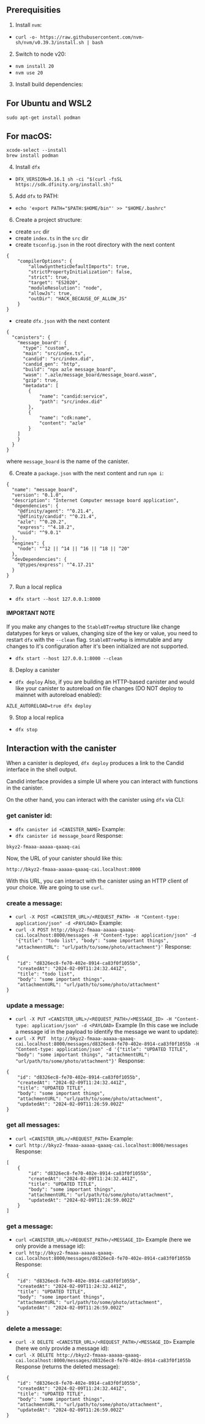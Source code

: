 ## Prerequisities

1. Install `nvm`:
- `curl -o- https://raw.githubusercontent.com/nvm-sh/nvm/v0.39.3/install.sh | bash`

2. Switch to node v20:
- `nvm install 20`
- `nvm use 20`

3. Install build dependencies:
## For Ubuntu and WSL2
```
sudo apt-get install podman
```
## For macOS:
```
xcode-select --install
brew install podman
```

4. Install `dfx`
- `DFX_VERSION=0.16.1 sh -ci "$(curl -fsSL https://sdk.dfinity.org/install.sh)"`

5. Add `dfx` to PATH:
- `echo 'export PATH="$PATH:$HOME/bin"' >> "$HOME/.bashrc"`

6. Create a project structure:
- create `src` dir
- create `index.ts` in the `src` dir
- create `tsconfig.json` in the root directory with the next content
```
{
    "compilerOptions": {
        "allowSyntheticDefaultImports": true,
        "strictPropertyInitialization": false,
        "strict": true,
        "target": "ES2020",
        "moduleResolution": "node",
        "allowJs": true,
        "outDir": "HACK_BECAUSE_OF_ALLOW_JS"
    }
}
```
- create `dfx.json` with the next content
```
{
  "canisters": {
    "message_board": {
      "type": "custom",
      "main": "src/index.ts",
      "candid": "src/index.did",
      "candid_gen": "http",
      "build": "npx azle message_board",
      "wasm": ".azle/message_board/message_board.wasm",
      "gzip": true,
      "metadata": [
        {
            "name": "candid:service",
            "path": "src/index.did"
        },
        {
            "name": "cdk:name",
            "content": "azle"
        }
    ]
    }
  }
}
```
where `message_board` is the name of the canister. 

6. Create a `package.json` with the next content and run `npm i`:
```
{
  "name": "message_board",
  "version": "0.1.0",
  "description": "Internet Computer message board application",
  "dependencies": {
    "@dfinity/agent": "^0.21.4",
    "@dfinity/candid": "^0.21.4",
    "azle": "^0.20.2",
    "express": "^4.18.2",
    "uuid": "^9.0.1"
  },
  "engines": {
    "node": "^12 || ^14 || ^16 || ^18 || ^20"
  },
  "devDependencies": {
    "@types/express": "^4.17.21"
  }
}

```

7. Run a local replica
- `dfx start --host 127.0.0.1:8000`

#### IMPORTANT NOTE 
If you make any changes to the `StableBTreeMap` structure like change datatypes for keys or values, changing size of the key or value, you need to restart `dfx` with the `--clean` flag. `StableBTreeMap` is immutable and any changes to it's configuration after it's been initialized are not supported.
- `dfx start --host 127.0.0.1:8000 --clean`

8. Deploy a canister
- `dfx deploy`
Also, if you are building an HTTP-based canister and would like your canister to autoreload on file changes (DO NOT deploy to mainnet with autoreload enabled):
```
AZLE_AUTORELOAD=true dfx deploy
```

9. Stop a local replica
- `dfx stop`

## Interaction with the canister

When a canister is deployed, `dfx deploy` produces a link to the Candid interface in the shell output.

Candid interface provides a simple UI where you can interact with functions in the canister.

On the other hand, you can interact with the canister using `dfx` via CLI:

### get canister id:
- `dfx canister id <CANISTER_NAME>`
Example:
- `dfx canister id message_board`
Response:
```
bkyz2-fmaaa-aaaaa-qaaaq-cai
```

Now, the URL of your canister should like this:
```
http://bkyz2-fmaaa-aaaaa-qaaaq-cai.localhost:8000
```

With this URL, you can interact with the canister using an HTTP client of your choice. We are going to use `curl`.

### create a message:
- `curl -X POST <CANISTER_URL>/<REQUEST_PATH> -H "Content-type: application/json" -d <PAYLOAD>`
Example: 
- `curl -X POST http://bkyz2-fmaaa-aaaaa-qaaaq-cai.localhost:8000/messages -H "Content-type: application/json" -d '{"title": "todo list", "body": "some important things", "attachmentURL": "url/path/to/some/photo/attachment"}'`
Response:
```
{
    "id": "d8326ec8-fe70-402e-8914-ca83f0f1055b",
    "createdAt": "2024-02-09T11:24:32.441Z",
    "title": "todo list",
    "body": "some important things",
    "attachmentURL": "url/path/to/some/photo/attachment"
}
```

### update a message:
- `curl -X PUT <CANISTER_URL>/<REQUEST_PATH>/<MESSAGE_ID> -H "Content-type: application/json" -d <PAYLOAD>`
Example (In this case we include a message id in the payload to identify the message we want to update): 
- `curl -X PUT  http://bkyz2-fmaaa-aaaaa-qaaaq-cai.localhost:8000/messages/d8326ec8-fe70-402e-8914-ca83f0f1055b -H "Content-type: application/json" -d '{"title": "UPDATED TITLE", "body": "some important things", "attachmentURL": "url/path/to/some/photo/attachment"}'`
Response:
```
{
    "id": "d8326ec8-fe70-402e-8914-ca83f0f1055b",
    "createdAt": "2024-02-09T11:24:32.441Z",
    "title": "UPDATED TITLE",
    "body": "some important things",
    "attachmentURL": "url/path/to/some/photo/attachment",
    "updatedAt": "2024-02-09T11:26:59.002Z"
}
```

### get all messages:
- `curl <CANISTER_URL>/<REQUEST_PATH>`
Example:
- `curl http://bkyz2-fmaaa-aaaaa-qaaaq-cai.localhost:8000/messages`
Response:
```
[
    {
        "id": "d8326ec8-fe70-402e-8914-ca83f0f1055b",
        "createdAt": "2024-02-09T11:24:32.441Z",
        "title": "UPDATED TITLE",
        "body": "some important things",
        "attachmentURL": "url/path/to/some/photo/attachment",
        "updatedAt": "2024-02-09T11:26:59.002Z"
    }
]
```

### get a message:
- `curl <CANISTER_URL>/<REQUEST_PATH>/<MESSAGE_ID>`
Example (here we only provide a message id):
- `curl http://bkyz2-fmaaa-aaaaa-qaaaq-cai.localhost:8000/messages/d8326ec8-fe70-402e-8914-ca83f0f1055b`
Response:
```
{
    "id": "d8326ec8-fe70-402e-8914-ca83f0f1055b",
    "createdAt": "2024-02-09T11:24:32.441Z",
    "title": "UPDATED TITLE",
    "body": "some important things",
    "attachmentURL": "url/path/to/some/photo/attachment",
    "updatedAt": "2024-02-09T11:26:59.002Z"
}
```

### delete a message:
- `curl -X DELETE <CANISTER_URL>/<REQUEST_PATH>/<MESSAGE_ID>`
Example (here we only provide a message id):
- `curl -X DELETE http://bkyz2-fmaaa-aaaaa-qaaaq-cai.localhost:8000/messages/d8326ec8-fe70-402e-8914-ca83f0f1055b`
Response (returns the deleted message):
```
{
    "id": "d8326ec8-fe70-402e-8914-ca83f0f1055b",
    "createdAt": "2024-02-09T11:24:32.441Z",
    "title": "UPDATED TITLE",
    "body": "some important things",
    "attachmentURL": "url/path/to/some/photo/attachment",
    "updatedAt": "2024-02-09T11:26:59.002Z"
}
```
